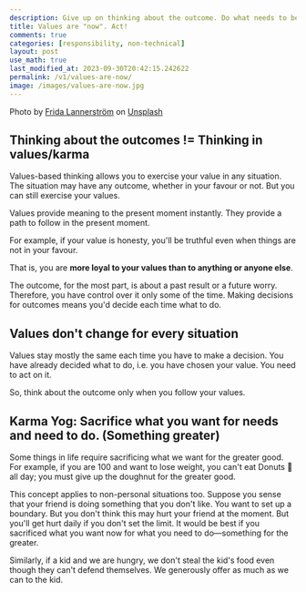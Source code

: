 ```yaml
---
description: Give up on thinking about the outcome. Do what needs to be done. Following your values is complete in itself. The outcome is a bonus.
title: Values are "now". Act!
comments: true
categories: [responsibility, non-technical]
layout: post
use_math: true
last_modified_at: 2023-09-30T20:42:15.242622
permalink: /v1/values-are-now/
image: /images/values-are-now.jpg
---
```


Photo by <a href="https://unsplash.com/@fridalannerstrom?utm_source=unsplash&utm_medium=referral&utm_content=creditCopyText">Frida Lannerström</a> on <a href="https://unsplash.com/photos/76dgUcMupv4?utm_source=unsplash&utm_medium=referral&utm_content=creditCopyText">Unsplash</a>

## Thinking about the outcomes != Thinking in values/karma

Values-based thinking allows you to exercise your value in any situation. The situation may have any outcome, whether in your favour or not. But you can still exercise your values.

Values provide meaning to the present moment instantly. They provide a path to follow in the present moment.

For example, if your value is honesty, you'll be truthful even when things are not in your favour.

That is, you are **more loyal to your values than to anything or anyone else**.

The outcome, for the most part, is about a past result or a future worry. Therefore, you have control over it only some of the time. Making decisions for outcomes means you'd decide each time what to do.

## Values don't change for every situation

Values stay mostly the same each time you have to make a decision. You have already decided what to do, i.e. you have chosen your value. You need to act on it.

So, think about the outcome only when you follow your values.

## Karma Yog: Sacrifice what you want for needs and need to do. (Something greater)

Some things in life require sacrificing what we want for the greater good. For example, if you are 100 and want to lose weight, you can't eat Donuts 🍩 all day; you must give up the doughnut for the greater good.

This concept applies to non-personal situations too. Suppose you sense that your friend is doing something that you don't like. You want to set up a boundary. But you don't think this may hurt your friend at the moment. But you'll get hurt daily if you don't set the limit. It would be best if you sacrificed what you want now for what you need to do—something for the greater.

Similarly, if a kid and we are hungry, we don't steal the kid's food even though they can't defend themselves. We generously offer as much as we can to the kid.
